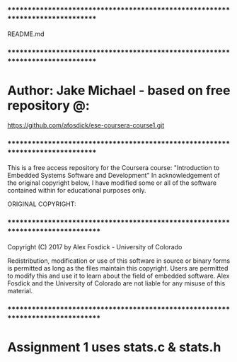 ### *****************************************************************************
 README.md
### *****************************************************************************
# Author: Jake Michael - based on free repository @:
 https://github.com/afosdick/ese-coursera-course1.git
### *****************************************************************************
 This is a free access repository for the Coursera course:
 "Introduction to Embedded Systems Software and Development"
 In acknowledgement of the original copyright below, I have modified some 
 or all of the software contained within for educational purposes only.

 ORIGINAL COPYRIGHT:
### ******************************************************************************
 Copyright (C) 2017 by Alex Fosdick - University of Colorado

 Redistribution, modification or use of this software in source or binary
 forms is permitted as long as the files maintain this copyright. Users are 
 permitted to modify this and use it to learn about the field of embedded
 software. Alex Fosdick and the University of Colorado are not liable for any
 misuse of this material. 

### ******************************************************************************
# Assignment 1 uses stats.c & stats.h

